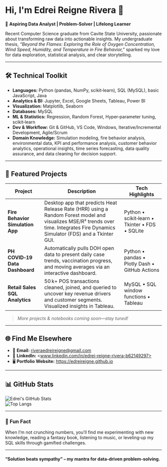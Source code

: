 # Hi, I'm Edrei Reigne Rivera 👋

🎯 **Aspiring Data Analyst | Problem‑Solver | Lifelong Learner**

Recent Computer Science graduate from Cavite State University, passionate about transforming raw data into actionable insights. My undergraduate thesis, *“Beyond the Flames: Exploring the Role of Oxygen Concentration, Wind Speed, Humidity, and Temperature in Fire Behavior,”* sparked my love for data exploration, statistical analysis, and clear storytelling.

---

## 🛠️ Technical Toolkit

- **Languages:** Python (pandas, NumPy, scikit‑learn), SQL (MySQL), basic JavaScript, Java  
- **Analytics & BI:** Jupyter, Excel, Google Sheets, Tableau, Power BI  
- **Visualization:** Matplotlib, Seaborn
- **Databases:** MySQL
- **ML & Statistics:** Regression, Random Forest, Hyper‑parameter tuning, scikit‑learn  
- **Dev & Workflow:** Git & GitHub, VS Code, Windows, Iterative/Incremental Development, Agile/Scrum
- **Domain Knowledge:** Simulation modeling, fire behavior analysis, environmental data, KPI and performance analysis, customer behavior analytics, operational insights, time series forecasting, data quality assurance, and data cleaning for decision support.


---

## 🌟 Featured Projects

| Project | Description | Tech Highlights |
|---------|-------------|-----------------|
| **Fire Behavior Simulation App** | Desktop app that predicts Heat Release Rate (HRR) using a Random Forest model and visualizes MSE/R² trends over time. Integrates Fire Dynamics Simulator (FDS) and a Tkinter GUI. | Python • scikit‑learn • Tkinter • FDS • SQLite |
| **PH COVID‑19 Data Dashboard** | Automatically pulls DOH open data to present daily case trends, vaccination progress, and moving averages via an interactive dashboard. | Python • pandas • Plotly Dash • GitHub Actions |
| **Retail Sales SQL Analytics** | 50 k+ POS transactions cleaned, joined, and queried to uncover key revenue drivers and customer segments. Visualized insights in Tableau. | MySQL • SQL window functions • Tableau |

> *More projects & notebooks coming soon—stay tuned!*

---

## 🌐 Find Me Elsewhere

- 📧 **Email:** <riveraedreireigne@gmail.com>  
- 💼 **LinkedIn:** <www.linkedin.com/in/edrei-reigne-rivera-b62149297>  
- 🖥️ **Portfolio Website:** <https://edreireigne.github.io> 

---

## 📊 GitHub Stats

![Edrei's GitHub Stats](https://github-readme-stats.vercel.app/api?username=edreireigne&show_icons=true&theme=default)  
![Top Langs](https://github-readme-stats.vercel.app/api/top-langs/?username=edreireigne&layout=compact)


---

### 🧩 Fun Fact
When I’m not crunching numbers, you’ll find me experimenting with new knowledge, reading a fantasy book, listening to music, or leveling‑up my SQL skills through gamified challenges.

---

#### “**Solution beats sympathy**” – my mantra for data‑driven problem‑solving.


